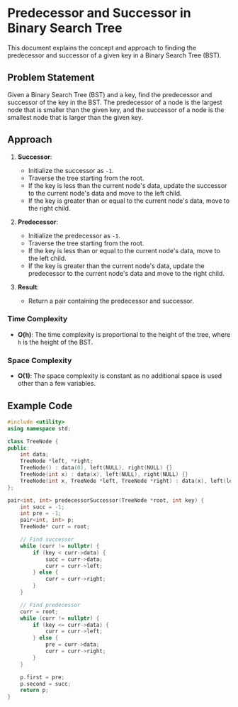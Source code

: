 # Predecessor and Successor in Binary Search Tree

This document explains the concept and approach to finding the predecessor and successor of a given key in a Binary Search Tree (BST).

## Problem Statement

Given a Binary Search Tree (BST) and a key, find the predecessor and successor of the key in the BST. The predecessor of a node is the largest node that is smaller than the given key, and the successor of a node is the smallest node that is larger than the given key.

## Approach

1. **Successor**:
   - Initialize the successor as `-1`.
   - Traverse the tree starting from the root.
   - If the key is less than the current node's data, update the successor to the current node's data and move to the left child.
   - If the key is greater than or equal to the current node's data, move to the right child.

2. **Predecessor**:
   - Initialize the predecessor as `-1`.
   - Traverse the tree starting from the root.
   - If the key is less than or equal to the current node's data, move to the left child.
   - If the key is greater than the current node's data, update the predecessor to the current node's data and move to the right child.

3. **Result**:
   - Return a pair containing the predecessor and successor.

### Time Complexity

- **O(h)**: The time complexity is proportional to the height of the tree, where `h` is the height of the BST.

### Space Complexity

- **O(1)**: The space complexity is constant as no additional space is used other than a few variables.

## Example Code

```cpp
#include <utility>
using namespace std;

class TreeNode {
public:
    int data;
    TreeNode *left, *right;
    TreeNode() : data(0), left(NULL), right(NULL) {}
    TreeNode(int x) : data(x), left(NULL), right(NULL) {}
    TreeNode(int x, TreeNode *left, TreeNode *right) : data(x), left(left), right(right) {}
};

pair<int, int> predecessorSuccessor(TreeNode *root, int key) {
    int succ = -1;
    int pre = -1;
    pair<int, int> p;
    TreeNode* curr = root;

    // Find successor
    while (curr != nullptr) {
        if (key < curr->data) {
            succ = curr->data;
            curr = curr->left;
        } else {
            curr = curr->right;
        }
    }

    // Find predecessor
    curr = root;
    while (curr != nullptr) {
        if (key <= curr->data) {
            curr = curr->left;
        } else {
            pre = curr->data;
            curr = curr->right;
        }
    }

    p.first = pre;
    p.second = succ;
    return p;
}